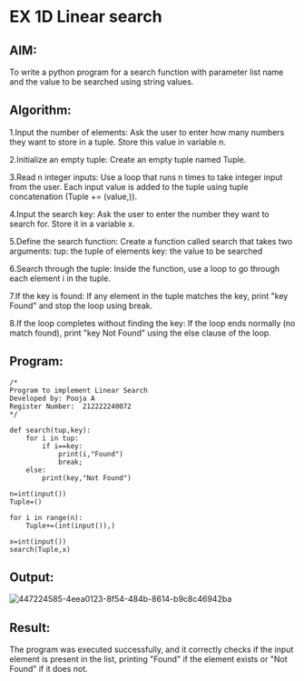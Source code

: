 # EX 1D Linear search

## AIM:
To write a python program for a search function with parameter list name and the value to be searched using string values.

## Algorithm:

1.Input the number of elements: Ask the user to enter how many numbers they want to store in a tuple. Store this value in variable n.

2.Initialize an empty tuple: Create an empty tuple named Tuple.

3.Read n integer inputs: Use a loop that runs n times to take integer input from the user. Each input value is added to the tuple using tuple concatenation (Tuple += (value,)).

4.Input the search key: Ask the user to enter the number they want to search for. Store it in a variable x.

5.Define the search function: Create a function called search that takes two arguments: tup: the tuple of elements key: the value to be searched

6.Search through the tuple: Inside the function, use a loop to go through each element i in the tuple.

7.If the key is found: If any element in the tuple matches the key, print "key Found" and stop the loop using break.

8.If the loop completes without finding the key: If the loop ends normally (no match found), print "key Not Found" using the else clause of the loop.

## Program:

```
/*
Program to implement Linear Search
Developed by: Pooja A
Register Number:  212222240072
*/

def search(tup,key):
    for i in tup:
        if i==key:
            print(i,"Found")
            break;
    else:
        print(key,"Not Found")
        
n=int(input()) 
Tuple=()

for i in range(n):
    Tuple+=(int(input()),)
    
x=int(input())    
search(Tuple,x)
```

## Output:
![447224585-4eea0123-8f54-484b-8614-b9c8c46942ba](https://github.com/user-attachments/assets/9f8704e8-6774-4085-b4c5-4ba0ebc615bb)


## Result:
The program was executed successfully, and it correctly checks if the input element is present in the list, printing "Found" if the element exists or "Not Found" if it does not.
